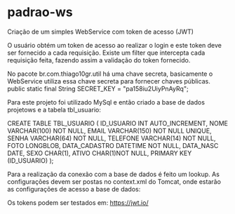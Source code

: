 # padrao-ws
Criação de um simples WebService com token de acesso (JWT)

O usuário obtém um token de acesso ao realizar o login e este token deve ser fornecido a cada requisição. Existe um filter que intercepta cada 
requisição feita, fazendo assim a validação do token fornecido.

No pacote br.com.thiago10gr.util há uma chave secreta, basicamente o WebService utiliza essa chave secreta para fornecer chaves públicas.
public static final String SECRET_KEY = "pa158iu2UiyPnAyRq";

Para este projeto foi utilizado MySql e então criado a base de dados projetows e a tabela tbl_usuario:

CREATE TABLE TBL_USUARIO
(
	ID_USUARIO INT AUTO_INCREMENT,
	NOME VARCHAR(100) NOT NULL,
	EMAIL VARCHAR(150) NOT NULL UNIQUE,
	SENHA VARCHAR(64) NOT NULL,
	TELEFONE VARCHAR(14) NOT NULL,
	FOTO LONGBLOB,
	DATA_CADASTRO DATETIME NOT NULL,
	DATA_NASC DATE,
	SEXO CHAR(1),
	ATIVO CHAR(1)NOT NULL,
	PRIMARY KEY (ID_USUARIO)
);

Para a realização da conexão com a base de dados é feito um lookup. As configurações devem ser postas no context.xml do Tomcat, 
onde estarão as configurações de acesso a base de dados:

   <Resource auth="Container"
       driverClassName="com.mysql.jdbc.Driver" 
       global="jdbc/PadraoWS" 
       maxActive="8" maxIdle="4" 
       name="jdbc/PadraoWS" 
       username="root" password="1234" 
       type="javax.sql.DataSource" 
       url="jdbc:mysql://localhost:3306/padraows" /> 
       
 Os tokens podem ser testados em: https://jwt.io/
